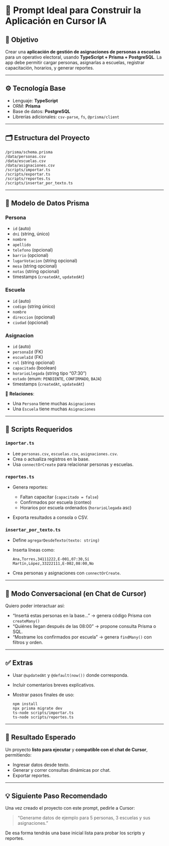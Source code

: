 # 🧠 Prompt Ideal para Construir la Aplicación en Cursor IA

## 🎯 Objetivo

Crear una **aplicación de gestión de asignaciones de personas a escuelas** para un operativo electoral, usando **TypeScript + Prisma + PostgreSQL**. La app debe permitir cargar personas, asignarlas a escuelas, registrar capacitación, horarios, y generar reportes.

---

## ⚙️ Tecnología Base

* Lenguaje: **TypeScript**
* ORM: **Prisma**
* Base de datos: **PostgreSQL**
* Librerías adicionales: `csv-parse`, `fs`, `@prisma/client`

---

## 🗂️ Estructura del Proyecto

```
/prisma/schema.prisma
/data/personas.csv
/data/escuelas.csv
/data/asignaciones.csv
/scripts/importar.ts
/scripts/exportar.ts
/scripts/reportes.ts
/scripts/insertar_por_texto.ts
```

---

## 🧩 Modelo de Datos Prisma

### **Persona**

* `id` (auto)
* `dni` (string, único)
* `nombre`
* `apellido`
* `telefono` (opcional)
* `barrio` (opcional)
* `lugarVotacion` (string opcional)
* `mesa` (string opcional)
* `notas` (string opcional)
* timestamps (`createdAt`, `updatedAt`)

### **Escuela**

* `id` (auto)
* `codigo` (string único)
* `nombre`
* `direccion` (opcional)
* `ciudad` (opcional)

### **Asignacion**

* `id` (auto)
* `personaId` (FK)
* `escuelaId` (FK)
* `rol` (string opcional)
* `capacitado` (boolean)
* `horarioLlegada` (string tipo “07:30”)
* `estado` (enum: `PENDIENTE`, `CONFIRMADO`, `BAJA`)
* timestamps (`createdAt`, `updatedAt`)

🔗 **Relaciones**:

* Una `Persona` tiene muchas `Asignaciones`
* Una `Escuela` tiene muchas `Asignaciones`

---

## 🧮 Scripts Requeridos

### `importar.ts`

* Lee `personas.csv`, `escuelas.csv`, `asignaciones.csv`.
* Crea o actualiza registros en la base.
* Usa `connectOrCreate` para relacionar personas y escuelas.

### `reportes.ts`

* Genera reportes:

  * Faltan capacitar (`capacitado = false`)
  * Confirmados por escuela (conteo)
  * Horarios por escuela ordenados (`horarioLlegada` asc)
* Exporta resultados a consola o CSV.

### `insertar_por_texto.ts`

* Define `agregarDesdeTexto(texto: string)`
* Inserta líneas como:

  ```
  Ana,Torres,34111222,E-001,07:30,Sí
  Martín,López,33222111,E-002,08:00,No
  ```
* Crea personas y asignaciones con `connectOrCreate`.

---

## 💬 Modo Conversacional (en Chat de Cursor)

Quiero poder interactuar así:

* “Insertá estas personas en la base…” → genera código Prisma con `createMany()`
* “Quiénes llegan después de las 08:00” → propone consulta Prisma o SQL.
* “Mostrame los confirmados por escuela” → genera `findMany()` con filtros y orden.

---

## ✅ Extras

* Usar `@updatedAt` y `@default(now())` donde corresponda.
* Incluir comentarios breves explicativos.
* Mostrar pasos finales de uso:

  ```
  npm install
  npx prisma migrate dev
  ts-node scripts/importar.ts
  ts-node scripts/reportes.ts
  ```

---

## 🧭 Resultado Esperado

Un proyecto **listo para ejecutar** y **compatible con el chat de Cursor**, permitiendo:

* Ingresar datos desde texto.
* Generar y correr consultas dinámicas por chat.
* Exportar reportes.

---

## 💡 Siguiente Paso Recomendado

Una vez creado el proyecto con este prompt, pedirle a Cursor:

> “Generame datos de ejemplo para 5 personas, 3 escuelas y sus asignaciones.”

De esa forma tendrás una base inicial lista para probar los scripts y reportes.
